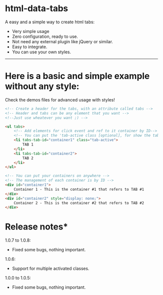 # html-data-tabs
A easy and a simple way to create html tabs:

* Very simple usage
* Zero configuration, ready to use.
* Not need any external plugin like jQuery or similar.
* Easy to integrate.
* You can use your own styles.

----

# Here is a basic and simple example without any style:
Check the demos files for advanced usage with styles!

```html
<!-- Create a header for the tabs, with an attribute called tabs -->
<!-- Header and tabs can be any element that you want -->
<!--Just use wheatever you want ;) -->

<ul tabs>
    <!-- Add elements for click event and ref to it container by ID-->
    <!-- You can put the 'tab-active class [optional], for show the tab content-->
    <li tabs-tab-id="container1" class="tab-active">
        TAB 1
    </li>
    <li tabs-tab-id="container2">
        TAB 2
    </li>
</ul>

<!-- You can put your containers on anywhere -->
<!-- The management of each container is by ID -->
<div id="container1">
    Container 1 - This is the container #1 that refers to TAB #1
</div>
<div id="container2" style="display: none;">
    Container 2 - This is the container #2 that refers to TAB #2
</div>
```

# Release notes*

1.0.7 to 1.0.8:
* Fixed some bugs, nothing important.

1.0.6:
* Support for multiple activated classes.

1.0.0 to 1.0.5:
* Fixed some bugs, nothing important.